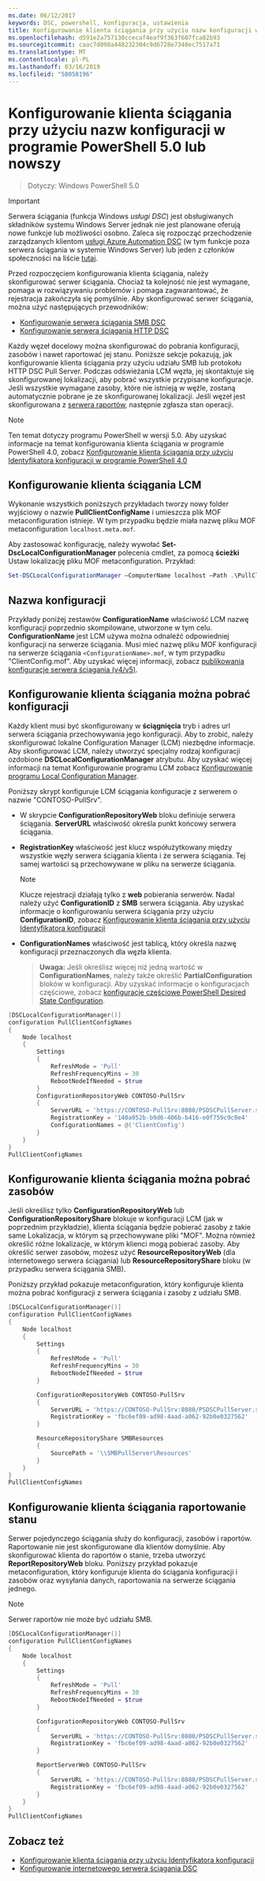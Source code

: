 ```yaml
---
ms.date: 06/12/2017
keywords: DSC, powershell, konfiguracja, ustawienia
title: Konfigurowanie klienta ściągania przy użyciu nazw konfiguracji w programie PowerShell 5.0 lub nowszy
ms.openlocfilehash: d591e2a757130ccecaf4eaf9f363f607fca82b93
ms.sourcegitcommit: caac7d098a448232304c9d6728e7340ec7517a71
ms.translationtype: MT
ms.contentlocale: pl-PL
ms.lasthandoff: 03/16/2019
ms.locfileid: "58058196"
---
```

# <a name="set-up-a-pull-client-using-configuration-names-in-powershell-50-and-later"></a>Konfigurowanie klienta ściągania przy użyciu nazw konfiguracji w programie PowerShell 5.0 lub nowszy

> Dotyczy: Windows PowerShell 5.0

> [!IMPORTANT]
> Serwera ściągania (funkcja Windows *usługi DSC*) jest obsługiwanych składników systemu Windows Server jednak nie jest planowane oferują nowe funkcje lub możliwości osobno. Zaleca się rozpocząć przechodzenie zarządzanych klientom [usługi Azure Automation DSC](/azure/automation/automation-dsc-getting-started) (w tym funkcje poza serwera ściągania w systemie Windows Server) lub jeden z członków społeczności na liście [tutaj](pullserver.md#community-solutions-for-pull-service).

Przed rozpoczęciem konfigurowania klienta ściągania, należy skonfigurować serwer ściągania. Chociaż ta kolejność nie jest wymagane, pomaga w rozwiązywaniu problemów i pomaga zagwarantować, że rejestracja zakończyła się pomyślnie. Aby skonfigurować serwer ściągania, można użyć następujących przewodników:

- [Konfigurowanie serwera ściągania SMB DSC](pullServerSmb.md)
- [Konfigurowanie serwera ściągania HTTP DSC](pullServer.md)

Każdy węzeł docelowy można skonfigurować do pobrania konfiguracji, zasobów i nawet raportować jej stanu. Poniższe sekcje pokazują, jak konfigurowanie klienta ściągania przy użyciu udziału SMB lub protokołu HTTP DSC Pull Server. Podczas odświeżania LCM węzła, jej skontaktuje się skonfigurowanej lokalizacji, aby pobrać wszystkie przypisane konfiguracje. Jeśli wszystkie wymagane zasoby, które nie istnieją w węźle, zostaną automatycznie pobrane je ze skonfigurowanej lokalizacji. Jeśli węzeł jest skonfigurowana z [serwera raportów](reportServer.md), następnie zgłasza stan operacji.

> [!NOTE]
> Ten temat dotyczy programu PowerShell w wersji 5.0.
> Aby uzyskać informacje na temat konfigurowania klienta ściągania w programie PowerShell 4.0, zobacz [Konfigurowanie klienta ściągania przy użyciu Identyfikatora konfiguracji w programie PowerShell 4.0](pullClientConfigID4.md)

## <a name="configure-the-pull-client-lcm"></a>Konfigurowanie klienta ściągania LCM

Wykonanie wszystkich poniższych przykładach tworzy nowy folder wyjściowy o nazwie **PullClientConfigName** i umieszcza plik MOF metaconfiguration istnieje. W tym przypadku będzie miała nazwę pliku MOF metaconfiguration `localhost.meta.mof`.

Aby zastosować konfigurację, należy wywołać **Set-DscLocalConfigurationManager** polecenia cmdlet, za pomocą **ścieżki** Ustaw lokalizację pliku MOF metaconfiguration. Przykład:

```powershell
Set-DSCLocalConfigurationManager –ComputerName localhost –Path .\PullClientConfigName –Verbose.
```

## <a name="configuration-name"></a>Nazwa konfiguracji

Przykłady poniżej zestawów **ConfigurationName** właściwość LCM nazwę konfiguracji poprzednio skompilowane, utworzone w tym celu. **ConfigurationName** jest LCM używa można odnaleźć odpowiedniej konfiguracji na serwerze ściągania. Musi mieć nazwę pliku MOF konfiguracji na serwerze ściągania `<ConfigurationName>.mof`, w tym przypadku "ClientConfig.mof". Aby uzyskać więcej informacji, zobacz [publikowania konfiguracje serwera ściągania (v4/v5)](publishConfigs.md).

## <a name="set-up-a-pull-client-to-download-configurations"></a>Konfigurowanie klienta ściągania można pobrać konfiguracji

Każdy klient musi być skonfigurowany w **ściągnięcia** tryb i adres url serwera ściągania przechowywania jego konfiguracji. Aby to zrobić, należy skonfigurować lokalne Configuration Manager (LCM) niezbędne informacje. Aby skonfigurować LCM, należy utworzyć specjalny rodzaj konfiguracji ozdobione **DSCLocalConfigurationManager** atrybutu. Aby uzyskać więcej informacji na temat Konfigurowanie programu LCM zobacz [Konfigurowanie programu Local Configuration Manager](../managing-nodes/metaConfig.md).

Poniższy skrypt konfiguruje LCM ściągania konfiguracje z serwerem o nazwie "CONTOSO-PullSrv".

- W skrypcie **ConfigurationRepositoryWeb** bloku definiuje serwera ściągania. **ServerURL** właściwość określa punkt końcowy serwera ściągania.

- **RegistrationKey** właściwość jest klucz współużytkowany między wszystkie węzły serwera ściągania klienta i że serwera ściągania. Tej samej wartości są przechowywane w pliku na serwerze ściągania.
  > [!NOTE]
  > Klucze rejestracji działają tylko z **web** pobierania serwerów. Nadal należy użyć **ConfigurationID** z **SMB** serwera ściągania.
  > Aby uzyskać informacje o konfigurowaniu serwera ściągania przy użyciu **ConfigurationID**, zobacz [Konfigurowanie klienta ściągania przy użyciu Identyfikatora konfiguracji](pullClientConfigId.md)

- **ConfigurationNames** właściwość jest tablicą, który określa nazwę konfiguracji przeznaczonych dla węzła klienta.
  >**Uwaga:** Jeśli określisz więcej niż jedną wartość w **ConfigurationNames**, należy także określić **PartialConfiguration** bloków w konfiguracji.
  >Aby uzyskać informacje o konfiguracjach częściowe, zobacz [konfiguracje częściowe PowerShell Desired State Configuration](partialConfigs.md).

```powershell
[DSCLocalConfigurationManager()]
configuration PullClientConfigNames
{
    Node localhost
    {
        Settings
        {
            RefreshMode = 'Pull'
            RefreshFrequencyMins = 30
            RebootNodeIfNeeded = $true
        }
        ConfigurationRepositoryWeb CONTOSO-PullSrv
        {
            ServerURL = 'https://CONTOSO-PullSrv:8080/PSDSCPullServer.svc'
            RegistrationKey = '140a952b-b9d6-406b-b416-e0f759c9c0e4'
            ConfigurationNames = @('ClientConfig')
        }
    }
}
PullClientConfigNames
```

## <a name="set-up-a-pull-client-to-download-resources"></a>Konfigurowanie klienta ściągania można pobrać zasobów

Jeśli określisz tylko **ConfigurationRepositoryWeb** lub **ConfigurationRepositoryShare** blokuje w konfiguracji LCM (jak w poprzednim przykładzie), klienta ściągania będzie pobierać zasoby z takie same Lokalizacja, w którym są przechowywane pliki "MOF". Można również określić różne lokalizacje, w którym klienci mogą pobierać zasoby. Aby określić serwer zasobów, możesz użyć **ResourceRepositoryWeb** (dla internetowego serwera ściągania) lub **ResourceRepositoryShare** bloku (w przypadku serwera ściągania SMB).

Poniższy przykład pokazuje metaconfiguration, który konfiguruje klienta można pobrać konfiguracji z serwera ściągania i zasoby z udziału SMB.

```powershell
[DSCLocalConfigurationManager()]
configuration PullClientConfigNames
{
    Node localhost
    {
        Settings
        {
            RefreshMode = 'Pull'
            RefreshFrequencyMins = 30
            RebootNodeIfNeeded = $true
        }

        ConfigurationRepositoryWeb CONTOSO-PullSrv
        {
            ServerURL = 'https://CONTOSO-PullSrv:8080/PSDSCPullServer.svc'
            RegistrationKey = 'fbc6ef09-ad98-4aad-a062-92b0e0327562'
        }

        ResourceRepositoryShare SMBResources
        {
            SourcePath = '\\SMBPullServer\Resources'
        }
    }
}
PullClientConfigNames
```

## <a name="set-up-a-pull-client-to-report-status"></a>Konfigurowanie klienta ściągania raportowanie stanu

Serwer pojedynczego ściągania służy do konfiguracji, zasobów i raportów. Raportowanie nie jest skonfigurowane dla klientów domyślnie. Aby skonfigurować klienta do raportów o stanie, trzeba utworzyć **ReportRepositoryWeb** bloku. Poniższy przykład pokazuje metaconfiguration, który konfiguruje klienta do ściągania konfiguracji i zasobów oraz wysyłania danych, raportowania na serwerze ściągania jednego.

> [!NOTE]
> Serwer raportów nie może być udziału SMB.

```powershell
[DSCLocalConfigurationManager()]
configuration PullClientConfigNames
{
    Node localhost
    {
        Settings
        {
            RefreshMode = 'Pull'
            RefreshFrequencyMins = 30
            RebootNodeIfNeeded = $true
        }

        ConfigurationRepositoryWeb CONTOSO-PullSrv
        {
            ServerURL = 'https://CONTOSO-PullSrv:8080/PSDSCPullServer.svc'
            RegistrationKey = 'fbc6ef09-ad98-4aad-a062-92b0e0327562'
        }

        ReportServerWeb CONTOSO-PullSrv
        {
            ServerURL = 'https://CONTOSO-PullSrv:8080/PSDSCPullServer.svc'
            RegistrationKey = 'fbc6ef09-ad98-4aad-a062-92b0e0327562'
        }
    }
}
PullClientConfigNames
```

## <a name="see-also"></a>Zobacz też

* [Konfigurowanie klienta ściągania przy użyciu Identyfikatora konfiguracji](PullClientConfigNames.md)
* [Konfigurowanie internetowego serwera ściągania DSC](pullServer.md)
